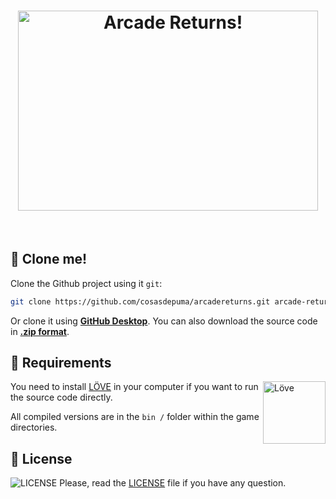 <h1 align="center">
 <img src="https://cdn.rawgit.com/CosasDePuma/ArcadeReturns/c73236ff/.repository/logo.png" alt="Arcade Returns!" width="480" height="320">
</h1>

&nbsp;

:floppy_disk: Clone me!
----

Clone the Github project using it `git`:
```sh
git clone https://github.com/cosasdepuma/arcadereturns.git arcade-returns && cd arcade-returns
```
Or clone it using **[GitHub Desktop](https://desktop.github.com/)**.
You can also download the source code in **[.zip format](https://github.com/cosasdepuma/arcadereturns/archive/master.zip)**.

:electric_plug: Requirements
----

<img src="https://www.libretro.com/wp-content/uploads/2017/12/love2dlogo.png" alt="Löve" align="right" width="100">

You need to install [LÖVE](https://love2d.org/) in your computer if you want to run the source code directly.

All compiled versions are in the `bin /` folder within the game directories.

:page_facing_up: License
----
![LICENSE](https://img.shields.io/github/license/CosasDePuma/ArcadeReturns.svg?style=flat-square) Please, read the [LICENSE](https://raw.githubusercontent.com/CosasDePuma/ArcadeReturns/master/LICENSE) file if you have any question.

